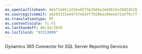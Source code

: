 ```yaml
---
ms.openlocfilehash: 66bf1b05c2d1be0275b2b69a1eb9615e26854528
ms.sourcegitcommit: ad203331ee9737e82ef70206ac04eeb72a5f9c7f
ms.translationtype: MT
ms.contentlocale: fi-FI
ms.lasthandoff: 06/18/2019
ms.locfileid: "67213899"
---
```

Dynamics 365 Connector for SQL Server Reporting Services